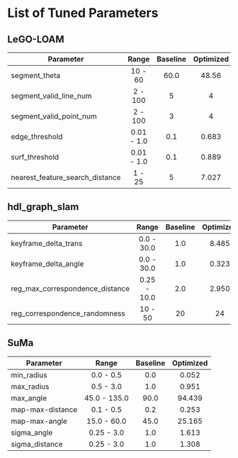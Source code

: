 # List of Tuned Parameters

## LeGO-LOAM
| Parameter                        | Range      | Baseline | Optimized |
|----------------------------------|:----------:|:--------:|:---------:|
| segment_theta                    | 10 - 60    | 60.0     | 48.56     |
| segment_valid_line_num           | 2 - 100    | 5        | 4         |
| segment_valid_point_num          | 2 - 100    | 3        | 4         |
| edge_threshold                   | 0.01 - 1.0 | 0.1      | 0.683     |
| surf_threshold                   | 0.01 - 1.0 | 0.1      | 0.889     |
| nearest_feature_search_distance  | 1 - 25     | 5        | 7.027     |

## hdl_graph_slam
| Parameter                        | Range       | Baseline | Optimized |
|----------------------------------|:-----------:|:--------:|:---------:|
| keyframe_delta_trans             | 0.0 - 30.0  | 1.0      | 8.485     |
| keyframe_delta_angle             | 0.0 - 30.0  | 1.0      | 0.323     |
| reg_max_correspondence_distance  | 0.25 - 10.0 | 2.0      | 2.950     |
| reg_correspondence_randomness    | 10 - 50     | 20       | 24        |

## SuMa
| Parameter                        | Range        | Baseline | Optimized |
|----------------------------------|:------------:|:--------:|:---------:|
| min_radius                       | 0.0 - 0.5    | 0.0      | 0.052     |
| max_radius                       | 0.5 - 3.0    | 1.0      | 0.951     |
| max_angle                        | 45.0 - 135.0 | 90.0     | 94.439    |
| map-max-distance                 | 0.1 - 0.5    | 0.2      | 0.253     |
| map-max-angle                    | 15.0 - 60.0  | 45.0     | 25.165    |
| sigma_angle                      | 0.25 - 3.0   | 1.0      | 1.613     |
| sigma_distance                   | 0.25 - 3.0   | 1.0      | 1.308     |
